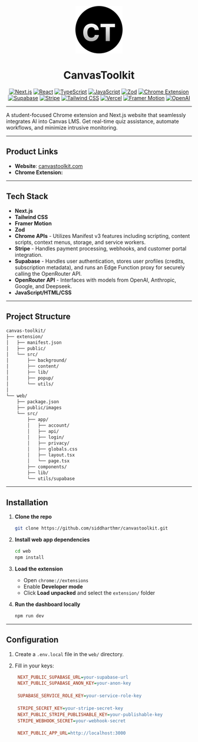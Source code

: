 <div align="center">
  <img src="assets/logo.svg" alt="CanvasToolkit Logo" width="128"/>
</div>
<h1 align="center">CanvasToolkit</h1>
<div align="center">
  <a href="https://nextjs.org/" target="_blank" rel="noreferrer"><img src="https://img.shields.io/badge/Next.js-black?logo=next.js" alt="Next.js"></a>
  <a href="https://reactjs.org/" target="_blank" rel="noreferrer"><img src="https://img.shields.io/badge/React-20232A?logo=react&logoColor=61DAFB" alt="React"></a>
  <a href="https://www.typescriptlang.org/" target="_blank" rel="noreferrer"><img src="https://img.shields.io/badge/TypeScript-007ACC?logo=typescript&logoColor=white" alt="TypeScript"></a>
  <a href="https://developer.mozilla.org/en-US/docs/Web/JavaScript" target="_blank" rel="noreferrer"><img src="https://img.shields.io/badge/JavaScript-F7DF1E?logo=javascript&logoColor=black" alt="JavaScript"></a>
  <a href="https://zod.dev/" target="_blank" rel="noreferrer"><img src="https://img.shields.io/badge/Zod-000000?logo=zod&logoColor=white" alt="Zod"></a>
  <a href="https://developer.chrome.com/docs/extensions/" target="_blank" rel="noreferrer"><img src="https://img.shields.io/badge/Chrome--Extension-blue?logo=google-chrome" alt="Chrome Extension"></a>
  <a href="https://supabase.io/" target="_blank" rel="noreferrer"><img src="https://img.shields.io/badge/Supabase-3ECF8E?logo=supabase&logoColor=white" alt="Supabase"></a>
  <a href="https://stripe.com/" target="_blank" rel="noreferrer"><img src="https://img.shields.io/badge/Stripe-635BFF?logo=stripe&logoColor=white" alt="Stripe"></a>
  <a href="https://tailwindcss.com/" target="_blank" rel="noreferrer"><img src="https://img.shields.io/badge/Tailwind_CSS-38B2AC?logo=tailwind-css&logoColor=white" alt="Tailwind CSS"></a>
  <a href="https://vercel.com/" target="_blank" rel="noreferrer"><img src="https://img.shields.io/badge/Vercel-black?logo=vercel&logoColor=white" alt="Vercel"></a>
  <a href="https://www.framer.com/motion/" target="_blank" rel="noreferrer"><img src="https://img.shields.io/badge/Framer%20Motion-black?logo=framer&logoColor=white" alt="Framer Motion"></a>
  <a href="https://openai.com/" target="_blank" rel="noreferrer"><img src="https://img.shields.io/badge/OpenAI-412991?logo=openai&logoColor=white" alt="OpenAI"></a>
</div>

---

A student-focused Chrome extension and Next.js website that seamlessly integrates AI into Canvas LMS. Get real-time quiz assistance, automate workflows, and minimize intrusive monitoring.

---

## Product Links

-   **Website**: <a href="https://canvastoolkit.com" target="_blank">canvastoolkit.com</a>
-   **Chrome Extension:**

---

## Tech Stack

-   **Next.js**
-   **Tailwind CSS**
-   **Framer Motion**
-   **Zod**
-   **Chrome APIs** - Utilizes Manifest v3 features including scripting, content scripts, context menus, storage, and service workers.
-   **Stripe** - Handles payment processing, webhooks, and customer portal integration.
-   **Supabase** - Handles user authentication, stores user profiles (credits, subscription metadata), and runs an Edge Function proxy for securely calling the OpenRouter API.
-   **OpenRouter API** - Interfaces with models from OpenAI, Anthropic, Google, and Deepseek.
-   **JavaScript/HTML/CSS**

---

## Project Structure

```text
canvas-toolkit/
├── extension/
│   ├── manifest.json
│   ├── public/
│   └── src/
│       ├── background/
│       ├── content/
│       ├── lib/
│       ├── popup/
│       └── utils/
│
└── web/
    ├── package.json
    ├── public/images
    └── src/
        ├── app/
        │   ├── account/
        │   ├── api/
        │   ├── login/
        │   ├── privacy/
        │   ├── globals.css
        │   ├── layout.tsx
        │   └── page.tsx
        ├── components/
        ├── lib/
        └── utils/supabase
```

---

## Installation

1. **Clone the repo**

    ```bash
    git clone https://github.com/siddharthmr/canvastoolkit.git
    ```

2. **Install web app dependencies**

    ```bash
    cd web
    npm install
    ```

3. **Load the extension**

    - Open `chrome://extensions`
    - Enable **Developer mode**
    - Click **Load unpacked** and select the `extension/` folder

4. **Run the dashboard locally**

    ```bash
    npm run dev
    ```

---

## Configuration

1. Create a `.env.local` file in the `web/` directory.
2. Fill in your keys:

    ```ini
     NEXT_PUBLIC_SUPABASE_URL=your-supabase-url
     NEXT_PUBLIC_SUPABASE_ANON_KEY=your-anon-key

     SUPABASE_SERVICE_ROLE_KEY=your-service-role-key

     STRIPE_SECRET_KEY=your-stripe-secret-key
     NEXT_PUBLIC_STRIPE_PUBLISHABLE_KEY=your-publishable-key
     STRIPE_WEBHOOK_SECRET=your-webhook-secret

     NEXT_PUBLIC_APP_URL=http://localhost:3000
    ```
